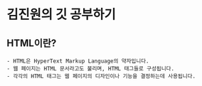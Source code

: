 # 김진원의 깃 공부하기

## HTML이란?

    - HTML은 HyperText Markup Language의 약자입니다.
    - 웹 페이지는 HTML 문서라고도 불리며, HTML 태그들로 구성됩니다.
    - 각각의 HTML 태그는 웹 페이지의 디자인이나 기능을 결정하는데 사용됩니다.
